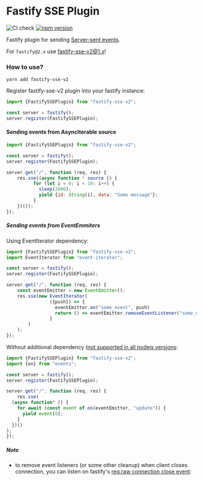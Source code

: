 # Fastify SSE Plugin
![CI check](https://github.com/NodeFactoryIo/fastify-sse-v2/workflows/CI%20check/badge.svg?branch=master)
[![npm version](https://badge.fury.io/js/fastify-sse-v2.svg)](https://badge.fury.io/js/fastify-sse-v2)

Fastify plugin for sending [Server-sent events](https://en.wikipedia.org/wiki/Server-sent_events).

For `fastify@2.x` use [fastify-sse-v2@1.x](https://github.com/NodeFactoryIo/fastify-sse-v2/tree/1.x)!

### How to use?

```terminal
yarn add fastify-sse-v2
```
Register fastify-sse-v2 plugin into your fastify instance:
```javascript
import {FastifySSEPlugin} from "fastify-sse-v2";

const server = fastify();
server.register(FastifySSEPlugin);
```

#### Sending events from AsyncIterable source

```javascript
import {FastifySSEPlugin} from "fastify-sse-v2";

const server = fastify();
server.register(FastifySSEPlugin);

server.get("/", function (req, res) {
    res.sse((async function * source () {
          for (let i = 0; i < 10; i++) {
            sleep(2000);
            yield {id: String(i), data: "Some message"};
          }
    })());
});
```

##### Sending events from EventEmmiters

Using EventIterator dependency:
```javascript
import {FastifySSEPlugin} from "fastify-sse-v2";
import EventIterator from "event-iterator";

const server = fastify();
server.register(FastifySSEPlugin);

server.get("/", function (req, res) {
    const eventEmitter = new EventEmitter();
    res.sse(new EventIterator(
                ({push}) => {
                  eventEmitter.on("some_event", push)
                  return () => eventEmitter.removeEventListener("some_event", push)
                }
        )
    );
});
```

Without additional dependency ([not supported in all nodejs versions](https://nodejs.org/api/events.html#events_events_on_emitter_eventname_options):
```javascript
import {FastifySSEPlugin} from "fastify-sse-v2";
import {on} from "events";

const server = fastify();
server.register(FastifySSEPlugin);

server.get("/", function (req, res) {
    res.sse(
  (async function* () {
    for await (const event of on(eventEmitter, "update")) {
      yield event[0];
    }
  })()
);
});
```


##### Note
- to remove event listeners (or some other cleanup) when client closes connection,
 you can listen on fastify's [req.raw connection close event](https://nodejs.org/docs/latest-v12.x/api/http.html#http_event_close_2):

